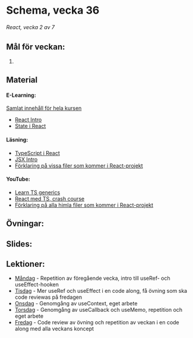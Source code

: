 # Schema, vecka 36

###### React, vecka 2 av 7

## Mål för veckan:
1. 

## Material
#### E-Learning:
[Samlat innehåll för hela kursen](https://github.com/Lexicon-Frontend-2024/e-learning-material)
* [React Intro](https://app.pluralsight.com/library/courses/react-what-is/table-of-contents)
* [State i React](https://app.pluralsight.com/ilx/video-courses/clips/9ae849e3-419e-43d2-b6c1-12b2f4bf3b68)

#### Läsning:
* [TypeScript i React](https://react.dev/learn/typescript)
* [JSX Intro](https://legacy.reactjs.org/docs/introducing-jsx.html)
* [Förklaring på vissa filer som kommer i React-projekt](https://dev.to/vyan/understanding-vite-flow-and-structure-in-a-react-project-2e84)

#### YouTube:
* [Learn TS generics](https://www.youtube.com/watch?v=EcCTIExsqmI)
* [React med TS, crash course](https://www.youtube.com/watch?v=TPACABQTHvM)
* [Förklaring på alla himla filer som kommer i React-projekt](https://www.youtube.com/watch?v=VfhRDGhAFi0)

## Övningar:

## Slides:

## Lektioner:
* [Måndag]() - Repetition av föregående vecka, intro till useRef- och useEffect-hooken 
* [Tisdag]() - Mer useRef och useEffect i en code along, få övning som ska code reviewas på fredagen
* [Onsdag]() - Genomgång av useContext, eget arbete
* [Torsdag]() - Genomgång av useCallback och useMemo, repetition och eget arbete
* [Fredag]() - Code review av övning och repetition av veckan i en code along med alla veckans koncept
